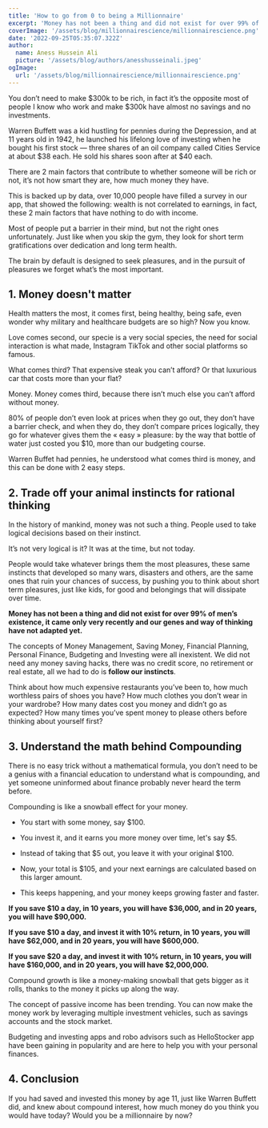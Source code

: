 ```yaml
---
title: 'How to go from 0 to being a Millionnaire'
excerpt: 'Money has not been a thing and did not exist for over 99% of men’s existence and our genes and way of thinking have not adapted yet. The concepts of Money Management, Saving Money, Financial Planning, Personal Finance, Budgeting and Investing were all inexistent.'
coverImage: '/assets/blog/millionnairescience/millionnairescience.png'
date: '2022-09-25T05:35:07.322Z'
author:
  name: Aness Hussein Ali
  picture: '/assets/blog/authors/anesshusseinali.jpeg'
ogImage:
  url: '/assets/blog/millionnairescience/millionnairescience.png'
---
```



You don’t need to make $300k to be rich, in fact it’s the opposite most of people I know who work and make $300k have almost no savings and no investments.

Warren Buffett was a kid hustling for pennies during the Depression, and at 11 years old in 1942, he launched his lifelong love of investing when he bought his first stock — three shares of an oil company called Cities Service at about $38 each. He sold his shares soon after at $40 each.

There are 2 main factors that contribute to whether someone will be rich or not, it’s not how smart they are, how much money they have.

This is backed up by data, over 10,000 people have filled a survey in our app, that showed the following: wealth is not correlated to earnings, in fact, these 2 main factors that have nothing to do with income.

Most of people put a barrier in their mind, but not the right ones unfortunately. Just like when you skip the gym, they look for short term gratifications over dedication and long term health.

The brain by default is designed to seek pleasures, and in the pursuit of pleasures we forget what’s the most important.

## 1. Money doesn't matter

Health matters the most, it comes first, being healthy, being safe, even wonder why military and healthcare budgets are so high? Now you know.

Love comes second, our specie is a very social species, the need for social interaction is what made, Instagram TikTok and other social platforms so famous.

What comes third? That expensive steak you can’t afford? Or that luxurious car that costs more than your flat?

Money. Money comes third, because there isn’t much else you can’t afford without money.

80% of people don’t even look at prices when they go out, they don’t have a barrier check, and when they do, they don’t compare prices logically, they go for whatever gives them the « easy » pleasure: by the way that bottle of water just costed you $10, more than our budgeting course.

Warren Buffet had pennies, he understood what comes third is money, and this can be done with 2 easy steps.

## 2. Trade off your animal instincts for rational thinking

In the history of mankind, money was not such a thing. People used to take logical decisions based on their instinct.

It’s not very logical is it? It was at the time, but not today.

People would take whatever brings them the most pleasures, these same instincts that developed so many wars, disasters and others, are the same ones that ruin your chances of success, by pushing you to think about short term pleasures, just like kids, for good and belongings that will dissipate over time.

**Money has not been a thing and did not exist for over 99% of men’s existence, it came only very recently and our genes and way of thinking have not adapted yet.**

The concepts of Money Management, Saving Money, Financial Planning, Personal Finance, Budgeting and Investing were all inexistent. We did not need any money saving hacks, there was no credit score, no retirement or real estate, all we had to do is **follow our instincts**.

Think about how much expensive restaurants you’ve been to, how much worthless pairs of shoes you have? How much clothes you don’t wear in your wardrobe? How many dates cost you money and didn’t go as expected? How many times you’ve spent money to please others before thinking about yourself first?

## 3. Understand the math behind Compounding

There is no easy trick without a mathematical formula, you don’t need to be a genius with a financial education to understand what is compounding, and yet someone uninformed about finance probably never heard the term before.

Compounding is like a snowball effect for your money.

- You start with some money, say $100.

- You invest it, and it earns you more money over time, let's say $5.

- Instead of taking that $5 out, you leave it with your original $100.

- Now, your total is $105, and your next earnings are calculated based on this larger amount.

- This keeps happening, and your money keeps growing faster and faster.

**If you save $10 a day, in 10 years, you will have $36,000, and in 20 years, you will have $90,000.**

**If you save $10 a day, and invest it with 10% return, in 10 years, you will have $62,000, and in 20 years, you will have $600,000.**

**If you save $20 a day, and invest it with 10% return, in 10 years, you will have $160,000, and in 20 years, you will have $2,000,000.**

Compound growth is like a money-making snowball that gets bigger as it rolls, thanks to the money it picks up along the way.

The concept of passive income has been trending. You can now make the money work by leveraging multiple investment vehicles, such as savings accounts and the stock market. 

Budgeting and investing apps and robo advisors such as HelloStocker app have been gaining in popularity and are here to help you with your personal finances. 

## 4. Conclusion

If you had saved and invested this money by age 11, just like Warren Buffett did, and knew about compound interest, how much money do you think you would have today? Would you be a millionnaire by now?
